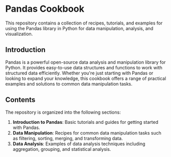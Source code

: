 # Pandas Cookbook

This repository contains a collection of recipes, tutorials, and examples for using the Pandas library in Python for data manipulation, analysis, and visualization.

## Introduction

Pandas is a powerful open-source data analysis and manipulation library for Python. It provides easy-to-use data structures and functions to work with structured data efficiently. Whether you're just starting with Pandas or looking to expand your knowledge, this cookbook offers a range of practical examples and solutions to common data manipulation tasks.

## Contents

The repository is organized into the following sections:

1. **Introduction to Pandas**: Basic tutorials and guides for getting started with Pandas.
2. **Data Manipulation**: Recipes for common data manipulation tasks such as filtering, sorting, merging, and transforming data.
3. **Data Analysis**: Examples of data analysis techniques including aggregation, grouping, and statistical analysis.

